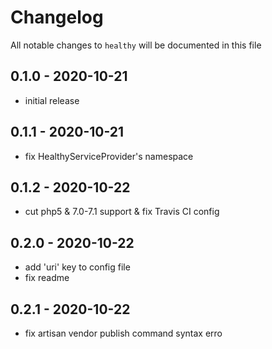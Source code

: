 # Changelog

All notable changes to `healthy` will be documented in this file

## 0.1.0 - 2020-10-21
- initial release


## 0.1.1 - 2020-10-21
- fix HealthyServiceProvider's namespace


## 0.1.2 - 2020-10-22
- cut php5 & 7.0-7.1 support & fix Travis CI config

## 0.2.0 - 2020-10-22
- add 'uri' key to config file
- fix readme


## 0.2.1 - 2020-10-22
- fix artisan vendor publish command syntax erro
